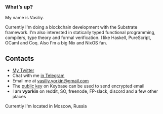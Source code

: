 ### What’s up?

My name is Vasiliy.

Currently I'm doing a blockchain development with the Substrate framework.
I'm also interested in statically typed functional programming, compilers, type theory and formal verification. I like Haskell, PureScript, OCaml and Coq. Also I'm a big Nix and NixOS fan.

## Contacts

* [My Twitter](https://twitter.com/yorkin)
* Chat with me [in Telegram](https://t.me/vyorkin)
* Email me at <vasiliy.yorkin@gmail.com>
* The [public key](https://keybase.io/vyorkin) on Keybase can be used to send encrypted email
* I am **vyorkin** on reddit, SO, freenode, FP-slack, discord and a few other places

Currently I'm located in Moscow, Russia
